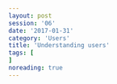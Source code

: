 ```yaml
--- 
layout: post 
session: '06' 
date: '2017-01-31' 
category: 'Users' 
title: 'Understanding users' 
tags: [] 
noreading: true
--- 
```


<excerpt/>
